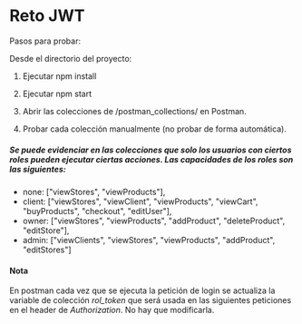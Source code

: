 # Reto JWT

Pasos para probar:

Desde el directorio del proyecto:

1. Ejecutar npm install
2. Ejecutar npm start

3. Abrir las colecciones de /postman_collections/ en Postman.
4. Probar cada colección manualmente (no probar de forma automática).

##### Se puede evidenciar en las colecciones que solo los usuarios con ciertos roles pueden ejecutar ciertas acciones. Las capacidades de los roles son las siguientes:
* none: ["viewStores", "viewProducts"],
* client: ["viewStores", "viewClient", "viewProducts", "viewCart", "buyProducts", "checkout", "editUser"],
* owner: ["viewStores", "viewProducts", "addProduct", "deleteProduct", "editStore"],
* admin: ["viewClients", "viewStores", "viewProducts", "addProduct", "editStores"]

#### Nota
En postman cada vez que se ejecuta la petición de login se actualiza la variable de colección *rol_token* que será usada en las siguientes peticiones en el header de *Authorization*. No hay que modificarla.

